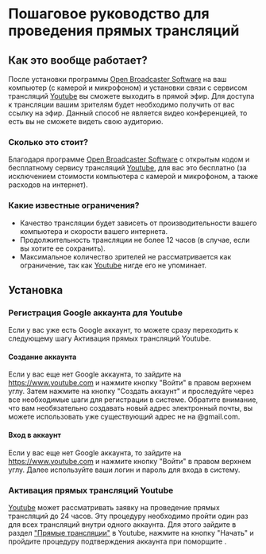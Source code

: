 # Пошаговое руководство для проведения прямых трансляций

## Как это вообще работает?
После установки программы [Open Broadcaster Software](https://obsproject.com) на ваш компьютер (с камерой и микрофоном) и установки связи с сервисом трансляций [Youtube](https://www.youtube.com) вы сможете выходить в прямой эфир. Для доступа к трансляции вашим зрителям будет необходимо получить от вас ссылку на эфир. Данный способ не является видео конференцией, то есть вы не сможете видеть свою аудиторию.

### Сколько это стоит?
Благодаря программе [Open Broadcaster Software](https://obsproject.com) с открытым кодом и бесплатному сервису трансляций [Youtube](https://www.youtube.com), для вас это бесплатно (за исключением стоимости компьютера с камерой и микрофоном, а также расходов на интернет).

### Какие известные ограничения?

* Качество трансляции будет зависеть от производительности вашего компьютера и скорости вашего интернета.
* Продолжительность трансляции не более 12 часов (в случае, если вы хотите ее сохранить).
* Максимальное количество зрителей не рассматривается как ограничение, так как [Youtube](https://www.youtube.com) нигде его не упоминает.

## Установка

### Регистрация Google аккаунта для Youtube
Если у вас уже есть Google аккаунт, то можете сразу переходить к следующему шагу Активация прямых трансляций Youtube.

#### Создание аккаунта
Если у вас еще нет Google аккаунта, то зайдите на https://www.youtube.com и нажмите кнопку "Войти" в правом верхнем углу. Затем нажмите на кнопку "Создать аккаунт" и проследуйте через все необходимые шаги для регистрации в системе. Обратите внимание, что вам необязательно создавать новый адрес электронный почты, вы можете использовать уже существующий адрес не на @gmail.com.

#### Вход в аккаунт
Если у вас еще нет Google аккаунта, то зайдите на https://www.youtube.com и нажмите кнопку "Войти" в правом верхнем углу. Далее используйте ваши логин и пароль для входа в систему.

### Активация прямых трансляций Youtube

[Youtube](https://www.youtube.com) может рассматривать заявку на проведение прямых трансляций до 24 часов. Эту процедуру необходимо пройти один раз для всех трансляций внутри одного аккаунта. Для этого зайдите в раздел ["Прямые трансляции"](https://www.youtube.com/live_dashboard_splash) в Youtube, нажмите на кнопку "Начать" и пройдите процедуру подтверждения аккаунта при поморщите .
<!--stackedit_data:
eyJoaXN0b3J5IjpbMjA4MDY4NDU3MywtNTY4MDYzODU3XX0=
-->